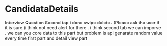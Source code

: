 # CandidataDetails
Interview Question
Second tap i done swipe delete . (Please ask the user if
it is sure.)i think not need alert for there .
i think second tab we can imporve . we can you core data to this part but problem is api genarate random value every time
first part and detail view part 

